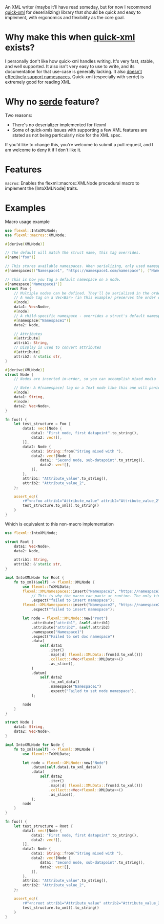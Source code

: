 An XML writer (maybe it'll have read someday, but for now I recommend [quick-xml] for deserializing) library that should be quick and easy to implement, with ergonomics and flexibility as the core goal.

# Why make this when [quick-xml] exists?
I personally don't like how quick-xml handles writing. It's very fast, stable, and well supported. It also isn't very easy to use to write, and its documentation for that use-case is generally lacking. It also [doesn't effectively support namespaces.](https://github.com/tafia/quick-xml/issues/218)
Quick-xml (especially with serde) is extremely good for reading XML.

# Why no [serde] feature?
Two reasons:
- There's no deserializer implemented for flexml
- Some of quick-xmls issues with supporting a few XML features are stated as not being particularly nice for the XML spec.

If you'd like to change this, you're welcome to submit a pull request, and I am welcome to deny it if I don't like it.

# Features
`macros`: Enables the flexml::macros::XMLNode procedural macro to implement the [IntoXMLNode] traits.

# Examples
Macro usage example
```rust
use flexml::IntoXMLNode;
use flexml::macros::XMLNode;

#[derive(XMLNode)]

// The default will match the struct name, this tag overrides.
#[name("foo")]

// This stores available namespaces. When serializing, only used namespaces will be rendered into the final document.
#[namespaces(("Namespace1", "https://namespace1.com/namespace"), ("Namespace2", "https://namespace2.com/namespace"))]

// This is how you tag a default namespace on a node.
#[namespace("Namespace1")]
struct Foo {
    // Multiple nodes can be defined. They'll be serialized in the order they appear on the struct.
    // A node tag on a Vec<Bar> (in this example) preserves the order of the Vec when serializing.
    #[node]
    data1: Vec<Node>,
    #[node]
    // A child-specific namespace - overrides a struct's default namespace.
    #[namespace("Namespace1")]
    data2: Node,

    // Attributes
    #[attribute]
    attrib1: String,
    // Display is used to convert attributes
    #[attribute]
    attrib2: &'static str,
}

#[derive(XMLNode)]
struct Node {
    // Nodes are inserted in-order, so you can accomplish mixed media

    // Note: A #[namespace] tag on a Text node like this one will panic at runtime.
    #[node]
    data1: String,
    #[node]
    data2: Vec<Node>,
}

fn foo() {
    let test_structure = Foo {
        data1: vec![Node {
            data1: "First node, first datapoint".to_string(),
            data2: vec![],
        }],
        data2: Node {
            data1: String::from("String mixed with "),
            data2: vec![Node {
                data1: "Second node, sub-datapoint".to_string(),
                data2: vec![],
            }],
        },
        attrib1: "Attribute_value".to_string(),
        attrib2: "Attribute_value_2",
    };

    assert_eq!(
        r#"<n:foo attrib1="Attribute_value" attrib2="Attribute_value_2" xmlns:n="https://namespace1.com/namespace"><Node>First node, first datapoint</Node><n:Node>String mixed with <Node>Second node, sub-datapoint</Node></n:Node></n:foo>"#,
        test_structure.to_xml().to_string()
    )
}
```

Which is equivalent to this non-macro implementation

```rust
use flexml::IntoXMLNode;

struct Root {
    data1: Vec<Node>,
    data2: Node,

    attrib1: String,
    attrib2: &'static str,
}

impl IntoXMLNode for Root {
    fn to_xml(&self) -> flexml::XMLNode {
        use flexml::ToXMLData;
        flexml::XMLNamespaces::insert("Namespace1", "https://namespace1.com/namespace")
            // This is why the macro can panic at runtime. The only time this should error is in the event of a RWLock poison error, which should be very rare.
            .expect("failed to insert namespace");
        flexml::XMLNamespaces::insert("Namespace2", "https://namespace2.com/namespace")
            .expect("failed to insert namespace");

        let node = flexml::XMLNode::new("root")
            .attribute("attrib1", &self.attrib1)
            .attribute("attrib2", &self.attrib2)
            .namespace("Namespace1")
            .expect("Failed to set doc namespace")
            .data(
                self.data1
                    .iter()
                    .map(|d| flexml::XMLData::from(d.to_xml()))
                    .collect::<Vec<flexml::XMLData>>()
                    .as_slice(),
            )
            .datum(
                self.data2
                    .to_xml_data()
                    .namespace("Namespace1")
                    .expect("Failed to set node namespace"),
            );

        node
    }
}

struct Node {
    data1: String,
    data2: Vec<Node>,
}

impl IntoXMLNode for Node {
    fn to_xml(&self) -> flexml::XMLNode {
        use flexml::ToXMLData;

        let node = flexml::XMLNode::new("Node")
            .datum(self.data1.to_xml_data())
            .data(
                self.data2
                    .iter()
                    .map(|d| flexml::XMLData::from(d.to_xml()))
                    .collect::<Vec<flexml::XMLData>>()
                    .as_slice(),
            );
        node
    }
}

fn foo() {
    let test_structure = Root {
        data1: vec![Node {
            data1: "First node, first datapoint".to_string(),
            data2: vec![],
        }],
        data2: Node {
            data1: String::from("String mixed with "),
            data2: vec![Node {
                data1: "Second node, sub-datapoint".to_string(),
                data2: vec![],
            }],
        },
        attrib1: "Attribute_value".to_string(),
        attrib2: "Attribute_value_2",
    };

    assert_eq!(
        r#"<n:root attrib1="Attribute_value" attrib2="Attribute_value_2" xmlns:n="https://namespace1.com/namespace"><Node>First node, first datapoint</Node><n:Node>String mixed with <Node>Second node, sub-datapoint</Node></n:Node></n:root>"#,
        test_structure.to_xml().to_string()
    )
}
```

 [quick-xml]: https://docs.rs/quick-xml/latest/quick_xml/
 [serde]: https://serde.rs/

